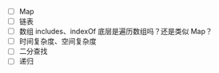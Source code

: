 - [ ] Map
- [ ] 链表
- [ ] 数组 includes、indexOf 底层是遍历数组吗？还是类似 Map？
- [ ] 时间复杂度、空间复杂度
- [ ] 二分查找
- [ ] 递归
